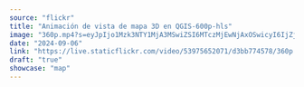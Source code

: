 ```yaml
---
source: "flickr"
title: "Animación de vista de mapa 3D en QGIS-600p-hls"
image: "360p.mp4?s=eyJpIjo1Mzk3NTY1MjA3MSwiZSI6MTczMjEwNjAxOSwicyI6IjZjN2QzMTkyOGUyNmQzZmI1ZGZhYjliZjI0YWJhNmZlZWZiOGQxZTMiLCJ2IjoxfQ.mp4"
date: "2024-09-06"
link: "https://live.staticflickr.com/video/53975652071/d3bb774578/360p.mp4?s=eyJpIjo1Mzk3NTY1MjA3MSwiZSI6MTczMjEwNjAxOSwicyI6IjZjN2QzMTkyOGUyNmQzZmI1ZGZhYjliZjI0YWJhNmZlZWZiOGQxZTMiLCJ2IjoxfQ"
draft: "true"
showcase: "map"
---
```

